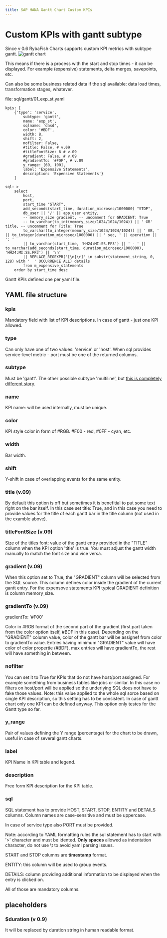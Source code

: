 ```yaml
---
title: SAP HANA Gantt Chart Custom KPIs
---
```


# Custom KPIs with gantt subtype

Since v 0.6 RybaFish Charts supports custom KPI metrics with subtype gantt.
![gantt chart](http://rybafish.github.io/gantt09.png)

This means if there is a process with the start and stop times - it can be displayed. For example (expensive) statements, delta merges, savepoints, etc.

Can also be some business related data if the sql available: data load times, transformation stages, whatever.

file: sql/gantt/01_exp_st.yaml
```
kpis: [
    {'type': 'service',
        subtype: 'gantt',
        name: 'exp_st',
        sqlname: 'dasd',
        color: '#BDF',
        width: 8,
        shift: 2,
        nofilter: False,
        #title: False, # v.09
        #titleFontSize: 6 # v.09
        #gradient: False, # v.09
        #gradientTo: '#FDF', # v.09
        y_range: [60, 100],
        label: 'Expensive Statements',
        description: 'Expensive Statements'}
    ]

sql: >
    select
        host,
        port,
        start_time "START",
        add_seconds(start_time, duration_microsec/1000000) "STOP",
        db_user || '/' || app_user entity,
        -- memory_size gradient, -- uncomment for GRADIENT: True
        -- to_varchar(to_int(memory_size/1024/1024/1024)) || ' GB' title, -- uncomment for Title: True
        to_varchar(to_integer(memory_size/1024/1024/1024)) || ' GB, ' || to_integer(duration_microsec/1000000) || ' sec, ' || operation || ': '
        || to_varchar(start_time, 'HH24:MI:SS.FF3') || ' - ' || to_varchar(add_seconds(start_time, duration_microsec/1000000), 'HH24:MI:SS.FF3') || '\n'
        || REPLACE_REGEXPR('[\n|\r]' in substr(statement_string, 0, 128) with '  ' OCCURRENCE ALL) details
        from m_expensive_statements
    order by start_time desc
```

Gantt KPIs defined one per yaml file.

## YAML file structure
### kpis
Mandatory field with list of KPI descriptions. In case of gantt - just one KPI allowed.

### type
Can only have one of two values: 'service' or 'host'.
When sql provides service-level metric - port must be one of the returned columns. 

### subtype
Must be 'gantt'. The other possible subtype 'multiline', but [this is completely different story](/customMultiline).

### name
KPI name: will be used internally, must be unique.

### color
KPI style color in form of #RGB. #F00 - red, #0FF - cyan, etc.

### width
Bar width.

### shift
Y-shift in case of overlapping events for the same entity.

### title (v.09)
By default this option is off but sometimes it is benefitial to put some text right on the bar itself. In this case set title: True, and in this case you need to provide values for the title of each gantt bar in the title column (not used in the examble above).

### titleFontSize (v.09)
Size of the titles font: value of the gantt entry provided in the "TITLE" column when the KPI option 'title' is true. You must adjust the gantt width manually to match the font size and vice versa.

### gradient (v.09)
When this option set to True, the "GRADIENT" column will be selected from the SQL source. This column defines color inside the gradient of the current gantt entry. For the expensove statements KPI typical GRADIENT definition is column memory_size.

### gradientTo (v.09)
gradientTo: '#F00'

Color in #RGB format of the second part of the gradient (first part taken from the color option itself, #BDF in this case). Depending on the "GRADIENT" column value, color of the gantt bar will be assignef from color to gradientTo value. Entries having minimum "GRADIENT" value will have color of color propertie (#BDF), max entries will have gradientTo, the rest will have something in between.


### nofilter
You can set it to True for KPIs that do not have host/port assigned. For example something from business tables like jobs or similar. In this case no filters on host/port will be applied so the underlying SQL does not have to fake those values. Note: this value applied to the whole sql sorce based on single KPI description, so this setting has to be consistent. In case of gantt chart only one KPI can be defined anyway. This option only testes for the Gantt type so far.

### y_range
Pair of values defining the Y range (percentage) for the chart to be drawn, useful in case of several gantt charts.

### label
KPI Name in KPI table and legend.

### description
Free form KPI description for the KPI table.

### sql
SQL statement has to provide HOST, START, STOP, ENTITY and DETAILS columns. Column names are case-sensitive and must be uppercase.

In case of service type also PORT must be provided.

Note: according to YAML formatting rules the sql statement has to start with '>' character and must be idented. **Only spaces** allowed as indentation character, do not use \t to avoid yaml parsing issues.

START and STOP columns are **timestamp** format.

ENTITY: this column will be used to group events.

DETAILS: column providing additional information to be displayed when the entry is clicked on.

All of those are mandatory columns.

## placeholders
### $duration (v 0.9)

It will be replaced by duration string in human readable format.
